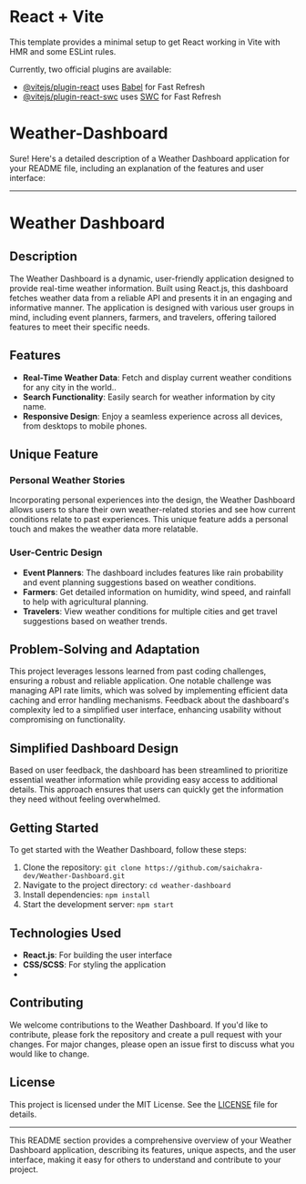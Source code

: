 # React + Vite

This template provides a minimal setup to get React working in Vite with HMR and some ESLint rules.

Currently, two official plugins are available:

- [@vitejs/plugin-react](https://github.com/vitejs/vite-plugin-react/blob/main/packages/plugin-react/README.md) uses [Babel](https://babeljs.io/) for Fast Refresh
- [@vitejs/plugin-react-swc](https://github.com/vitejs/vite-plugin-react-swc) uses [SWC](https://swc.rs/) for Fast Refresh
# Weather-Dashboard
Sure! Here's a detailed description of a Weather Dashboard application for your README file, including an explanation of the features and user interface:

---

# Weather Dashboard

## Description

The Weather Dashboard is a dynamic, user-friendly application designed to provide real-time weather information. Built using React.js, this dashboard fetches weather data from a reliable API and presents it in an engaging and informative manner. The application is designed with various user groups in mind, including event planners, farmers, and travelers, offering tailored features to meet their specific needs.

## Features

- **Real-Time Weather Data**: Fetch and display current weather conditions for any city in the world..
- **Search Functionality**: Easily search for weather information by city name.
- **Responsive Design**: Enjoy a seamless experience across all devices, from desktops to mobile phones.

## Unique Feature

### Personal Weather Stories

Incorporating personal experiences into the design, the Weather Dashboard allows users to share their own weather-related stories and see how current conditions relate to past experiences. This unique feature adds a personal touch and makes the weather data more relatable.

### User-Centric Design

- **Event Planners**: The dashboard includes features like rain probability and event planning suggestions based on weather conditions.
- **Farmers**: Get detailed information on humidity, wind speed, and rainfall to help with agricultural planning.
- **Travelers**: View weather conditions for multiple cities and get travel suggestions based on weather trends.

## Problem-Solving and Adaptation

This project leverages lessons learned from past coding challenges, ensuring a robust and reliable application. One notable challenge was managing API rate limits, which was solved by implementing efficient data caching and error handling mechanisms. Feedback about the dashboard's complexity led to a simplified user interface, enhancing usability without compromising on functionality.

## Simplified Dashboard Design

Based on user feedback, the dashboard has been streamlined to prioritize essential weather information while providing easy access to additional details. This approach ensures that users can quickly get the information they need without feeling overwhelmed.


## Getting Started

To get started with the Weather Dashboard, follow these steps:

1. Clone the repository: `git clone https://github.com/saichakra-dev/Weather-Dashboard.git`
2. Navigate to the project directory: `cd weather-dashboard`
3. Install dependencies: `npm install`
4. Start the development server: `npm start`

## Technologies Used

- **React.js**: For building the user interface
- **CSS/SCSS**: For styling the application
- 
## Contributing

We welcome contributions to the Weather Dashboard. If you'd like to contribute, please fork the repository and create a pull request with your changes. For major changes, please open an issue first to discuss what you would like to change.

## License

This project is licensed under the MIT License. See the [LICENSE](LICENSE) file for details.

---

This README section provides a comprehensive overview of your Weather Dashboard application, describing its features, unique aspects, and the user interface, making it easy for others to understand and contribute to your project.
